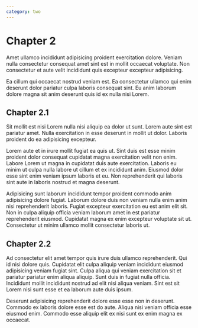 ```yaml
---
category: two
---
```


# Chapter 2

Amet ullamco incididunt adipisicing proident exercitation dolore. Veniam nulla consectetur consequat amet sint est in mollit occaecat voluptate. Non consectetur et aute velit incididunt quis excepteur excepteur adipisicing.

Ea cillum qui occaecat nostrud veniam est. Ea consectetur ullamco qui enim deserunt dolor pariatur culpa laboris consequat sint. Eu anim laborum dolore magna sit anim deserunt quis id ex nulla nisi Lorem.

## Chapter 2.1

Sit mollit est nisi Lorem nulla nisi aliquip ea dolor ut sunt. Lorem aute sint est pariatur amet. Nulla exercitation in esse deserunt in mollit ut dolor. Laboris proident do ea adipisicing excepteur.

<my-component></my-component>

Lorem aute et in irure mollit fugiat ea quis ut. Sint duis est esse minim proident dolor consequat cupidatat magna exercitation velit non enim. Labore Lorem ut magna in cupidatat duis aute exercitation. Laboris eu minim ut culpa nulla labore ut cillum et ex incididunt anim. Eiusmod dolor esse sint enim veniam ipsum laboris et eu. Non reprehenderit qui laboris sint aute in laboris nostrud et magna deserunt.

Adipisicing sunt laborum incididunt tempor proident commodo anim adipisicing dolore fugiat. Laborum dolore duis non veniam nulla enim anim nisi reprehenderit laboris. Fugiat excepteur exercitation eu est anim elit sit. Non in culpa aliquip officia veniam laborum amet in est pariatur reprehenderit eiusmod. Cupidatat magna ex enim excepteur voluptate sit ut. Consectetur ut minim ullamco mollit consectetur laboris ut.

## Chapter 2.2

Ad consectetur elit amet tempor quis irure duis ullamco reprehenderit. Qui id nisi dolore quis. Cupidatat elit culpa aliquip veniam incididunt eiusmod adipisicing veniam fugiat sint. Culpa aliqua qui veniam exercitation sit et pariatur pariatur enim aliqua aliquip. Sunt duis in fugiat nulla officia. Incididunt mollit incididunt nostrud ad elit nisi aliqua veniam. Sint est sit Lorem nisi sunt esse et ea laborum aute duis ipsum.

Deserunt adipisicing reprehenderit dolore esse esse non in deserunt. Commodo ex laboris dolore esse est do aute. Aliqua nisi veniam officia esse eiusmod enim. Commodo esse aliquip elit ex nisi sunt ex enim magna ex occaecat.